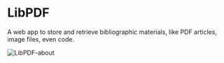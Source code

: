 # LibPDF

A web app to store and retrieve bibliographic materials, like PDF articles, image files, even code.

![LibPDF-about](https://user-images.githubusercontent.com/6748360/193863537-d0600d37-2c22-4766-b852-2b7ce335b6ea.png)

